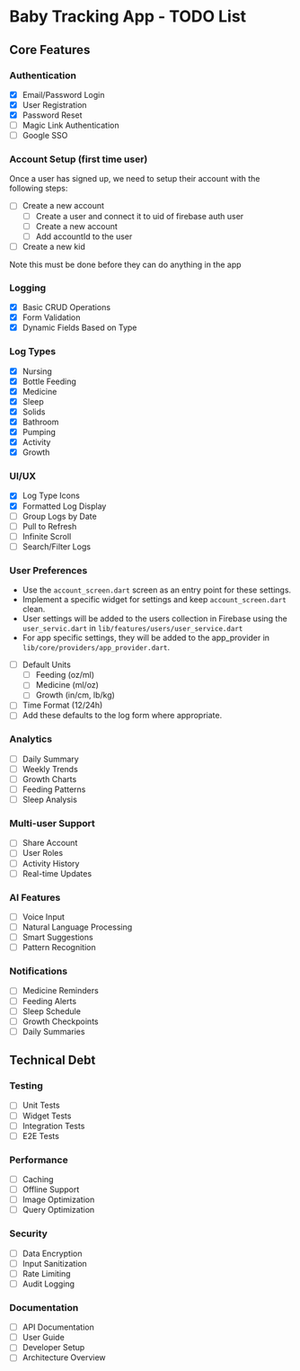 # Baby Tracking App - TODO List

## Core Features

### Authentication

- [x] Email/Password Login
- [x] User Registration
- [x] Password Reset
- [ ] Magic Link Authentication
- [ ] Google SSO

### Account Setup (first time user)

Once a user has signed up, we need to setup their account with the following steps:

- [ ] Create a new account
  - [ ] Create a user and connect it to uid of firebase auth user
  - [ ] Create a new account
  - [ ] Add accountId to the user
- [ ] Create a new kid

Note this must be done before they can do anything in the app

### Logging

- [x] Basic CRUD Operations
- [x] Form Validation
- [x] Dynamic Fields Based on Type

### Log Types

- [x] Nursing
- [x] Bottle Feeding
- [x] Medicine
- [x] Sleep
- [x] Solids
- [x] Bathroom
- [x] Pumping
- [x] Activity
- [x] Growth

### UI/UX

- [x] Log Type Icons
- [x] Formatted Log Display
- [ ] Group Logs by Date
- [ ] Pull to Refresh
- [ ] Infinite Scroll
- [ ] Search/Filter Logs

### User Preferences

- Use the `account_screen.dart` screen as an entry point for these settings.
- Implement a specific widget for settings and keep `account_screen.dart` clean.
- User settings will be added to the users collection in Firebase using the `user_servic.dart` in `lib/features/users/user_service.dart`
- For app specific settings, they will be added to the app_provider in `lib/core/providers/app_provider.dart`.

- [ ] Default Units
  - [ ] Feeding (oz/ml)
  - [ ] Medicine (ml/oz)
  - [ ] Growth (in/cm, lb/kg)
- [ ] Time Format (12/24h)
- [ ] Add these defaults to the log form where appropriate.

### Analytics

- [ ] Daily Summary
- [ ] Weekly Trends
- [ ] Growth Charts
- [ ] Feeding Patterns
- [ ] Sleep Analysis

### Multi-user Support

- [ ] Share Account
- [ ] User Roles
- [ ] Activity History
- [ ] Real-time Updates

### AI Features

- [ ] Voice Input
- [ ] Natural Language Processing
- [ ] Smart Suggestions
- [ ] Pattern Recognition

### Notifications

- [ ] Medicine Reminders
- [ ] Feeding Alerts
- [ ] Sleep Schedule
- [ ] Growth Checkpoints
- [ ] Daily Summaries

## Technical Debt

### Testing

- [ ] Unit Tests
- [ ] Widget Tests
- [ ] Integration Tests
- [ ] E2E Tests

### Performance

- [ ] Caching
- [ ] Offline Support
- [ ] Image Optimization
- [ ] Query Optimization

### Security

- [ ] Data Encryption
- [ ] Input Sanitization
- [ ] Rate Limiting
- [ ] Audit Logging

### Documentation

- [ ] API Documentation
- [ ] User Guide
- [ ] Developer Setup
- [ ] Architecture Overview